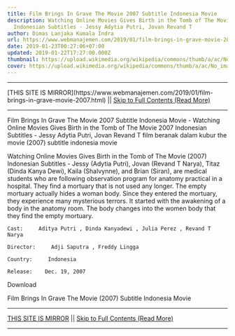```yaml
---
title: Film Brings In Grave The Movie 2007 Subtitle Indonesia Movie
description: Watching Online Movies Gives Birth in the Tomb of The Movie 2007
  Indonesian Subtitles - Jessy Adytia Putri, Jovan Revand T
author: Dimas Lanjaka Kumala Indra
url: https://www.webmanajemen.com/2019/01/film-brings-in-grave-movie-2007.html
date: 2019-01-23T00:27:06+07:00
updated: 2019-01-22T17:27:00.000Z
thumbnail: https://upload.wikimedia.org/wikipedia/commons/thumb/a/ac/No_image_available.svg/2048px-No_image_available.svg.png
cover: https://upload.wikimedia.org/wikipedia/commons/thumb/a/ac/No_image_available.svg/2048px-No_image_available.svg.png
---
```


<hr/> [THIS SITE IS MIRROR](https://www.webmanajemen.com/2019/01/film-brings-in-grave-movie-2007.html) || <a href="https://www.webmanajemen.com/2019/01/film-brings-in-grave-movie-2007.html" rel="follow" class="button" id="read-more">Skip to Full Contents (Read More)</a> <hr/> Film Brings In Grave The Movie 2007 Subtitle Indonesia Movie - Watching Online Movies Gives Birth in the Tomb of The Movie 2007 Indonesian Subtitles - Jessy Adytia Putri, Jovan Revand T film beranak dalam kubur the movie (2007) subtitle indonesia  movie
  
  
  
  Watching Online Movies Gives Birth in the Tomb of The Movie (2007) Indonesian Subtitles - Jessy (Adytia Putri), Jovan (Revand T Narya), Titaz (Dinda Kanya Dewi), Kaila (Shalvynne), and Brian (Siran), are medical students who are following observation program for anatomy practical in a hospital.  They find a mortuary that is not used any longer.  The empty mortuary actually hides a woman body.  Since they entered the mortuary, they experience many mysterious terrors.  It started with the awakening of a body in the anatomy room.  The body changes into the women body that they find the empty mortuary. 
  
  
    Cast:     Aditya Putri , Dinda Kanyadewi , Julia Perez , Revand T Narya   
  
    Director:     Adji Saputra , Freddy Lingga   
  
    Country:     Indonesia   
  
    Release:    Dec. 19, 2007   
  
  
  

   Download 

  


  
  
  Film Brings In Grave The Movie (2007) Subtitle Indonesia Movie <hr/> [THIS SITE IS MIRROR](https://www.webmanajemen.com/2019/01/film-brings-in-grave-movie-2007.html) || <a href="https://www.webmanajemen.com/2019/01/film-brings-in-grave-movie-2007.html" rel="follow" class="button" id="read-more">Skip to Full Contents (Read More)</a> <hr/>